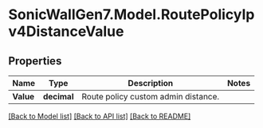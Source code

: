 # SonicWallGen7.Model.RoutePolicyIpv4DistanceValue

## Properties

Name | Type | Description | Notes
------------ | ------------- | ------------- | -------------
**Value** | **decimal** | Route policy custom admin distance. | 

[[Back to Model list]](../README.md#documentation-for-models) [[Back to API list]](../README.md#documentation-for-api-endpoints) [[Back to README]](../README.md)

